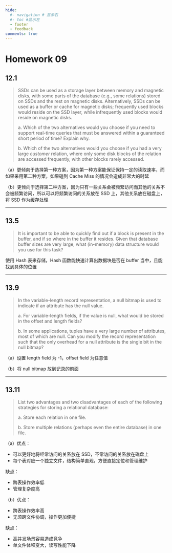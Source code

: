 ```yaml
---
hide:
  #- navigation # 显示右
  #- toc #显示左
  - footer
  - feedback
comments: true
--- 
```


# Homework 09

## 12.1

> SSDs can be used as a storage layer between memory and magnetic disks, with some parts of the database (e.g., some relations) stored on SSDs and the rest on magnetic disks. Alternatively, 
> SSDs can be used as a buffer or cache for magnetic disks; frequently used blocks would reside on the SSD layer, while infrequently used blocks would reside on magnetic disks. 
> 
> a. Which of the two alternatives would you choose if you need to support real-time queries that must be answered within a guaranteed short period of time? Explain why. 
> 
> b. Which of the two alternatives would you choose if you had a very large _customer_ relation, where only some disk blocks of the relation are accessed frequently, with other blocks rarely accessed. 

（a）更倾向于选择第一种方案，因为第一种方案能保证保持一定的读取速率，而如果采用第二种方案，如果碰到 Cache Miss 的情况会造成非常大的时延

（b）更倾向于选择第二种方案，因为只有一些关系会被频繁访问而其他的关系不会被频繁访问，所以可以将频繁访问的关系放在 SSD 上，其他关系放在磁盘上，将 SSD 作为缓存处理
***
## 13.5

> It is important to be able to quickly find out if a block is present in the buffer, and if so where in the buffer it resides. Given that database buffer sizes are very large, what (in-memory) data structure would you use for this task? 

使用 Hash 表来存储，Hash 函数能快速计算出数据块是否在 buffer 当中，且能找到具体的位置
***
## 13.9

> In the variable-length record representation, a null bitmap is used to indicate if an attribute has the null value. 
> 
> a. For variable-length fields, if the value is null, what would be stored in the offset and length fields?
> 
> b. In some applications, tuples have a very large number of attributes, most of which are null. Can you modify the record representation such that the only overhead for a null attribute is the single bit in the null bitmap? 

（a）设置 length field 为 -1，offset field 为任意值

（b）将 null bitmap 放到记录的前面
***
## 13.11

> List two advantages and two disadvantages of each of the following strategies for storing a relational database: 
> 
> a. Store each relation in one file. 
> 
> b. Store multiple relations (perhaps even the entire database) in one file. 

（a）优点：

- 可以更好地将经常访问的关系放在 SSD，不常访问的关系放在磁盘上
- 每个表对应一个独立文件，​结构简单直观，方便直接定位和管理维护

缺点：

- 跨表操作效率低
- 管理复杂度高

（b）优点：

- 跨表操作效率高
- 无须跨文件协调，操作更加便捷

缺点：

- 高并发场景容易造成竞争
- 单文件体积变大，读写性能下降

